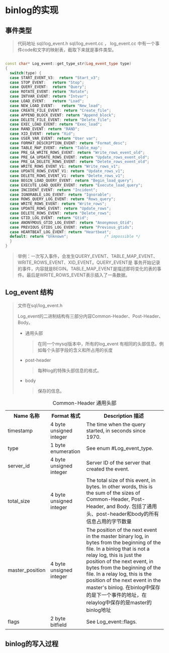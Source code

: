 # binlog的实现

## 事件类型
> 代码地址 sql/log_event.h sql/log_event.cc ， log_event.cc 中有一个事件code和文字的映射表，截取下来就是事件类型。
>
``` C++

const char* Log_event::get_type_str(Log_event_type type)
{
  switch(type) {
  case START_EVENT_V3:  return "Start_v3";
  case STOP_EVENT:   return "Stop";
  case QUERY_EVENT:  return "Query";
  case ROTATE_EVENT: return "Rotate";
  case INTVAR_EVENT: return "Intvar";
  case LOAD_EVENT:   return "Load";
  case NEW_LOAD_EVENT:   return "New_load";
  case CREATE_FILE_EVENT: return "Create_file";
  case APPEND_BLOCK_EVENT: return "Append_block";
  case DELETE_FILE_EVENT: return "Delete_file";
  case EXEC_LOAD_EVENT: return "Exec_load";
  case RAND_EVENT: return "RAND";
  case XID_EVENT: return "Xid";
  case USER_VAR_EVENT: return "User var";
  case FORMAT_DESCRIPTION_EVENT: return "Format_desc";
  case TABLE_MAP_EVENT: return "Table_map";
  case PRE_GA_WRITE_ROWS_EVENT: return "Write_rows_event_old";
  case PRE_GA_UPDATE_ROWS_EVENT: return "Update_rows_event_old";
  case PRE_GA_DELETE_ROWS_EVENT: return "Delete_rows_event_old";
  case WRITE_ROWS_EVENT_V1: return "Write_rows_v1";
  case UPDATE_ROWS_EVENT_V1: return "Update_rows_v1";
  case DELETE_ROWS_EVENT_V1: return "Delete_rows_v1";
  case BEGIN_LOAD_QUERY_EVENT: return "Begin_load_query";
  case EXECUTE_LOAD_QUERY_EVENT: return "Execute_load_query";
  case INCIDENT_EVENT: return "Incident";
  case IGNORABLE_LOG_EVENT: return "Ignorable";
  case ROWS_QUERY_LOG_EVENT: return "Rows_query";
  case WRITE_ROWS_EVENT: return "Write_rows";
  case UPDATE_ROWS_EVENT: return "Update_rows";
  case DELETE_ROWS_EVENT: return "Delete_rows";
  case GTID_LOG_EVENT: return "Gtid";
  case ANONYMOUS_GTID_LOG_EVENT: return "Anonymous_Gtid";
  case PREVIOUS_GTIDS_LOG_EVENT: return "Previous_gtids";
  case HEARTBEAT_LOG_EVENT: return "Heartbeat";
  default: return "Unknown";				/* impossible */
  }
}

```

> 举例：一次写入事件，会发生QUERY_EVENT、TABLE_MAP_EVENT、WRITE_ROWS_EVENT、XID_EVENT。QUERY_EVENT是
> 事务开始记录的事件，内容就是BEGIN。TABLE_MAP_EVENT是描述即将变化的表的事件。最后是WRITE_ROWS_EVENT表示插入了一条数据。
>

## Log_event 结构

> 文件在sql/log_event.h
>
>
> Log_event的二进制结构有三部分内容Common-Header、Post-Header、Body。
> * 通用头部
>   > 在同一个mysql版本中，所有的log_event 有相同的头部信息。例如每个头部字段的含义和所占用的长度
> * post-header
>   > 每种log的特殊头部信息的格式。
> * body 
>   > 保存的信息。                  

<table>
  <caption>Common-Header 通用头部</caption>
  <tr>
    <th>Name 名称</th>
    <th>Format 格式</th>
    <th>Description 描述</th>
  </tr>
  <tr>
    <td>timestamp</td>
    <td>4 byte unsigned integer</td>
    <td>The time when the query started, in seconds since 1970.
    </td>
  </tr>
  <tr>
    <td>type</td>
    <td>1 byte enumeration</td>
    <td>See enum #Log_event_type.</td>
  </tr>
  <tr>
    <td>server_id</td>
    <td>4 byte unsigned integer</td>
    <td>Server ID of the server that created the event.</td>
  </tr>
  <tr>
    <td>total_size</td>
    <td>4 byte unsigned integer</td>
    <td>The total size of this event, in bytes.  In other words, this
    is the sum of the sizes of Common-Header, Post-Header, and Body.
    包括了通用头、post-header和body的所有信息占用的字节数量
    </td>
  </tr>
  <tr>
    <td>master_position</td>
    <td>4 byte unsigned integer</td>
    <td>The position of the next event in the master binary log, in
    bytes from the beginning of the file.  In a binlog that is not a
    relay log, this is just the position of the next event, in bytes
    from the beginning of the file.  In a relay log, this is
    the position of the next event in the master's binlog.
    在binlog中保存的是下一个事件的地址，在relaylog中保存的是master的binlog地址
    </td>
  </tr>
  <tr>
    <td>flags</td>
    <td>2 byte bitfield</td>
    <td>See Log_event::flags.</td>
  </tr>
 </table>                       
 
 
 ## binlog的写入过程
 
 
